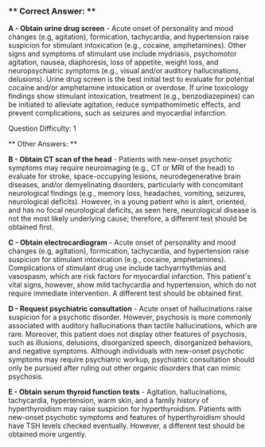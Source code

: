 ### ** Correct Answer: **

**A - Obtain urine drug screen** - Acute onset of personality and mood changes (e.g, agitation), formication, tachycardia, and hypertension raise suspicion for stimulant intoxication (e.g., cocaine, amphetamines). Other signs and symptoms of stimulant use include mydriasis, psychomotor agitation, nausea, diaphoresis, loss of appetite, weight loss, and neuropsychiatric symptoms (e.g., visual and/or auditory hallucinations, delusions). Urine drug screen is the best initial test to evaluate for potential cocaine and/or amphetamine intoxication or overdose. If urine toxicology findings show stimulant intoxication, treatment (e.g., benzodiazepines) can be initiated to alleviate agitation, reduce sympathomimetic effects, and prevent complications, such as seizures and myocardial infarction.

Question Difficulty: 1

** Other Answers: **

**B - Obtain CT scan of the head** - Patients with new-onset psychotic symptoms may require neuroimaging (e.g., CT or MRI of the head) to evaluate for stroke, space-occupying lesions, neurodegenerative brain diseases, and/or demyelinating disorders, particularly with concomitant neurological findings (e.g., memory loss, headaches, vomiting, seizures, neurological deficits). However, in a young patient who is alert, oriented, and has no focal neurological deficits, as seen here, neurological disease is not the most likely underlying cause; therefore, a different test should be obtained first.

**C - Obtain electrocardiogram** - Acute onset of personality and mood changes (e.g, agitation), formication, tachycardia, and hypertension raise suspicion for stimulant intoxication (e.g., cocaine, amphetamines). Complications of stimulant drug use include tachyarrhythmias and vasospasm, which are risk factors for myocardial infarction. This patient's vital signs, however, show mild tachycardia and hypertension, which do not require immediate intervention. A different test should be obtained first.

**D - Request psychiatric consultation** - Acute onset of hallucinations raise suspicion for a psychotic disorder. However, psychosis is more commonly associated with auditory hallucinations than tactile hallucinations, which are rare. Moreover, this patient does not display other features of psychosis, such as illusions, delusions, disorganized speech, disorganized behaviors, and negative symptoms. Although individuals with new-onset psychotic symptoms may require psychiatric workup, psychiatric consultation should only be pursued after ruling out other organic disorders that can mimic psychosis.

**E - Obtain serum thyroid function tests** - Agitation, hallucinations, tachycardia, hypertension, warm skin, and a family history of hyperthyroidism may raise suspicion for hyperthyroidism. Patients with new-onset psychotic symptoms and features of hyperthyroidism should have TSH levels checked eventually. However, a different test should be obtained more urgently.

